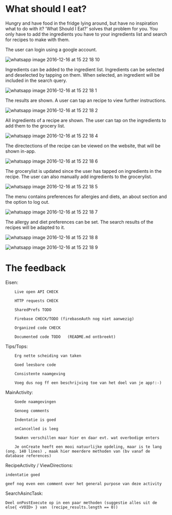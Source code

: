 # What should I eat?
Hungry and have food in the fridge lying around, but have no inspiration what to do with it?
'What Should I Eat?' solves that problem for you. 
You only have to add the ingredients you have to your ingredients list and search for recipes to make with them.

The user can login using a google account.

![whatsapp image 2016-12-16 at 15 22 18 10](https://cloud.githubusercontent.com/assets/17069785/21266105/e02f836c-c3a4-11e6-90ac-000223e52b47.jpeg)

Ingredients can be added to the ingredient list. Ingredients can be selected and deselected by tapping on them.
When selected, an ingredient will be included in the search query.

![whatsapp image 2016-12-16 at 15 22 18 1](https://cloud.githubusercontent.com/assets/17069785/21266144/09137c7a-c3a5-11e6-9b8d-d82ddd1f4077.jpeg)

The results are shown. A user can tap an recipe to view further instructions.

![whatsapp image 2016-12-16 at 15 22 18 2](https://cloud.githubusercontent.com/assets/17069785/21266210/53761dc2-c3a5-11e6-97a6-fd20a8bbd9d0.jpeg)

All ingredients of a recipe are shown. The user can tap on the ingredients to add them to the grocery list.

![whatsapp image 2016-12-16 at 15 22 18 4](https://cloud.githubusercontent.com/assets/17069785/21266254/84494ef6-c3a5-11e6-9fe7-2cf0af8b629c.jpeg)

The directections of the recipe can be viewed on the website, that will be shown in-app.

![whatsapp image 2016-12-16 at 15 22 18 6](https://cloud.githubusercontent.com/assets/17069785/21266284/b99bf13a-c3a5-11e6-9caf-16e33e06ccbc.jpeg)

The grocerylist is updated since the user has tapped on ingredients in the recipe. The user can also
manually add ingredients to the grocerylist.

![whatsapp image 2016-12-16 at 15 22 18 5](https://cloud.githubusercontent.com/assets/17069785/21266318/f250fb6a-c3a5-11e6-987c-c6cc03c6a3b8.jpeg)

The menu contains preferences for allergies and diets, an about section and the option to log out. 

![whatsapp image 2016-12-16 at 15 22 18 7](https://cloud.githubusercontent.com/assets/17069785/21266382/3e32d33c-c3a6-11e6-8d92-4abab9092b83.jpeg)

The allergy and diet preferences can be set. The search results of the recipes will be adapted to it.

![whatsapp image 2016-12-16 at 15 22 18 8](https://cloud.githubusercontent.com/assets/17069785/21266402/5eddb6ec-c3a6-11e6-98ab-cc830c3b5234.jpeg)

![whatsapp image 2016-12-16 at 15 22 18 9](https://cloud.githubusercontent.com/assets/17069785/21266404/5fd9524a-c3a6-11e6-880a-fb10a0cdcabe.jpeg)

# The feedback
Eisen:

        Live open API CHECK
        
        HTTP requests CHECK
        
        SharedPrefs TODO
        
        Firebase CHECK/TODO (firebaseAuth nog niet aanwezig)
        
        Organized code CHECK
        
        Documented code TODO   (README.md ontbreekt)

Tips/Tops:

        Erg nette scheiding van taken
  
        Goed leesbare code
  
        Consistente naamgeving
  
        Voeg dus nog ff een beschrijving toe van het doel van je app!:-)
  

MainActivity:

        Goede naamgevingen 
         
        Genoeg comments
         
        Indentatie is goed
         
        onCancelled is leeg
         
        Smaken verschillen maar hier en daar evt. wat overbodige enters
  
        Je onCreate heeft een mooi natuurlijke opdeling, maar is te lang (ong. 140 lines) , maak hier meerdere methoden van (bv vanaf de database references)

RecipeActivity / ViewDirections:

    indentatie goed
    
    geef nog even een comment over het general purpose van deze activity

SearchAsincTask:

    Deel onPostExecute op in een paar methoden (suggestie alles uit de else{ <VOID> } van  (recipe_results.length == 0))
